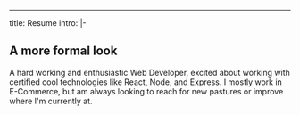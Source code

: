 ---
title: Resume
intro: |-
  ## A more formal look

  A hard working and enthusiastic Web Developer, excited about working with certified cool technologies like React, Node, and Express. I mostly work in E-Commerce, but am always looking to reach for new pastures or improve where I'm currently at. 

